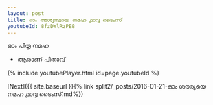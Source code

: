 ```yaml
---
layout: post
title: ഓം അശ്വത്ഥായ നമഹ ൧൦൮ ടൈംസ്
youtubeId: 8fzDWlRzPE8
---
```

 
 
 ഓം പിതൃ നമഹ 
 
 -  ആരാണ് പിതാവ് 
 
  
 
  
 
 
 
 
 
 


{% include youtubePlayer.html id=page.youtubeId %}
 
[Next]({{ site.baseurl }}{% link  split2/_posts/2016-01-21-ഓം ശൗര്യയെ നമഹ ൧൦൮ ടൈംസ്.md%})
 
